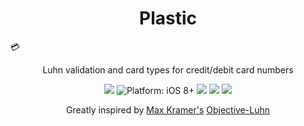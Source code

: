 <h1 align="center">Plastic</h1>

:credit_card:
<p align="center">
  Luhn validation and card types for credit/debit card numbers
</p>
<p align="center">
    <a href="https://developer.apple.com/swift/" ><img src="https://img.shields.io/badge/Swift-2.2-orange.svg?style=flat"></a>
    <img src="https://img.shields.io/badge/platform-iOS%208%2B-blue.svg?style=flat" alt="Platform: iOS 8+">
    <a href="https://travis-ci.org/LootApp/Plastic"><img src="https://travis-ci.org/LootApp/Plastic.svg?branch=master"></a>
    <a href="https://codecov.io/github/LootApp/Plastic?branch=master"><img src="https://codecov.io/github/LootApp/Plastic/coverage.svg?branch=master"></a>
    <img src="https://img.shields.io/badge/package%20managers-SPM%20%7C%20Carthage-yellow.svg">
</p>
<p align="center">
  Greatly inspired by <a href="https://twitter.com/maxkramer">Max Kramer's</a> <a href="https://github.com/MaxKramer/ObjectiveLuhn">Objective-Luhn</a>
</p>
